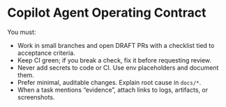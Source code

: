 # Copilot Agent Operating Contract

You must:
- Work in small branches and open DRAFT PRs with a checklist tied to acceptance criteria.
- Keep CI green; if you break a check, fix it before requesting review.
- Never add secrets to code or CI. Use env placeholders and document them.
- Prefer minimal, auditable changes. Explain root cause in `docs/*`.
- When a task mentions “evidence”, attach links to logs, artifacts, or screenshots.
